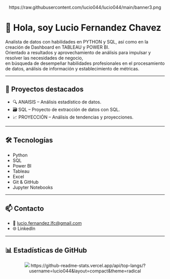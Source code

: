 <p align="center">
  https://raw.githubusercontent.com/lucio044/lucio044/main/banner3.png
</p>

# 👋 Hola, soy Lucio Fernandez Chavez

Analista de datos con habilidades en PYTHON y SQL, así como en la creación de Dashboard en TABLEAU y POWER BI.  
Orientado a resultados y aprovechamiento de análisis para impulsar y resolver las necesidades de negocio,  
en búsqueda de desempeñar habilidades profesionales en el procesamiento de datos, análisis de información y establecimiento de métricas.

---

## 🚀 Proyectos destacados

- 🔍 ANAISIS – Análisis estadístico de datos.
- 🗃️ SQL – Proyecto de extracción de datos con SQL.
- 📈 PROYECCIÓN – Análisis de tendencias y proyecciones.

---

## 🛠️ Tecnologías

- Python  
- SQL  
- Power BI  
- Tableau  
- Excel  
- Git & GitHub  
- Jupyter Notebooks

---

## 📫 Contacto

- 📧 lucio.fernandez.lfc@gmail.com  
- 🌐 LinkedIn

---

## 📊 Estadísticas de GitHub

<p align="center">
  <img src="https://github-readme-stats.vercel.app/api?ucio044&show_icons=true&theme=radical
</p>

<p align="center">
  https://github-readme-stats.vercel.app/api/top-langs/?username=lucio044&layout=compact&theme=radical
</p>

<p align="center">
  <img src="https://dme-streak-stats.herokuapp.com/?user=lucio044&theme=radical
</p>
